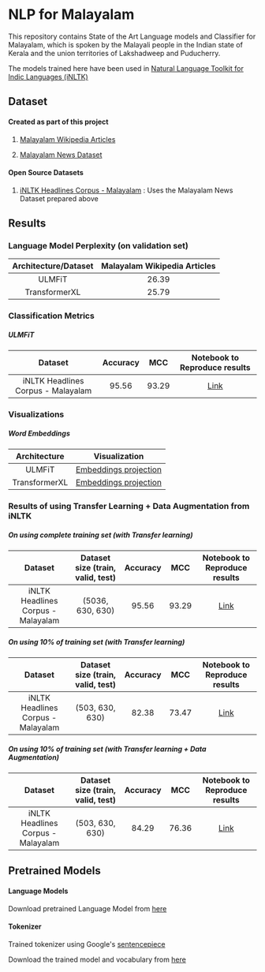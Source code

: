 # NLP for Malayalam

This repository contains State of the Art Language models
 and Classifier for Malayalam, which is spoken by the Malayali people 
  in the Indian state of Kerala and the union territories of
   Lakshadweep and Puducherry.
   
The models trained here have been used in [Natural Language Toolkit for Indic Languages
 (iNLTK)](https://github.com/goru001/inltk)

## Dataset

#### Created as part of this project

1. [Malayalam Wikipedia Articles](https://www.kaggle.com/disisbig/malayalam-wikipedia-articles)

2. [Malayalam News Dataset](https://www.kaggle.com/disisbig/malyalam-news-dataset)

#### Open Source Datasets
1. [iNLTK Headlines Corpus - Malayalam](https://github.com/ai4bharat-indicnlp/indicnlp_corpus#publicly-available-classification-datasets) : Uses the Malayalam News Dataset prepared above

## Results

### Language Model Perplexity (on validation set)

| Architecture/Dataset | Malayalam Wikipedia Articles |
|:--------:|:----:|
|   ULMFiT  |  26.39  |
|  TransformerXL |  25.79  |


### Classification Metrics

##### ULMFiT

| Dataset | Accuracy | MCC | Notebook to Reproduce results |
|:--------:|:----:|:----:|:----:|
| iNLTK Headlines Corpus - Malayalam | 95.56 | 93.29 | [Link](https://github.com/goru001/nlp-for-malyalam/blob/master/classification/Malyalam_Classification_Model.ipynb) |

### Visualizations
 
##### Word Embeddings

| Architecture | Visualization |
|:--------:|:----:|
| ULMFiT | [Embeddings projection](https://projector.tensorflow.org/?config=https://raw.githubusercontent.com/goru001/nlp-for-malyalam/master/language-model/embedding_projector_config.json) |
| TransformerXL | [Embeddings projection](https://projector.tensorflow.org/?config=https://raw.githubusercontent.com/goru001/nlp-for-malyalam/master/language-model/embedding_projector_transformer_config.json)  |


### Results of using Transfer Learning + Data Augmentation from iNLTK

##### On using complete training set (with Transfer learning)

| Dataset | Dataset size (train, valid, test) | Accuracy | MCC | Notebook to Reproduce results |
|:--------:|:----:|:----:|:----:|:----:|
| iNLTK Headlines Corpus - Malayalam | (5036, 630, 630) | 95.56 | 93.29 | [Link](https://github.com/goru001/nlp-for-malyalam/blob/master/classification/Malyalam_Classification_Model.ipynb) |
 

##### On using 10% of training set (with Transfer learning)

| Dataset | Dataset size (train, valid, test) | Accuracy | MCC | Notebook to Reproduce results |
|:--------:|:----:|:----:|:----:|:----:|
| iNLTK Headlines Corpus - Malayalam | (503, 630, 630) | 82.38 | 73.47 | [Link](https://github.com/goru001/nlp-for-malyalam/blob/master/classification/Malyalam_Classification_Model_without_aug.ipynb) |
 
##### On using 10% of training set (with Transfer learning + Data Augmentation)

| Dataset | Dataset size (train, valid, test) | Accuracy | MCC | Notebook to Reproduce results |
|:--------:|:----:|:----:|:----:|:----:|
| iNLTK Headlines Corpus - Malayalam | (503, 630, 630) | 84.29 | 76.36 | [Link](https://github.com/goru001/nlp-for-malyalam/blob/master/classification/Malyalam_Classification_Model_with_aug.ipynb) |


## Pretrained Models

#### Language Models 
Download pretrained Language Model from [here](https://drive.google.com/open?id=1QHNR6xGN8JbvPEuDRXtb18J9WbGm9AwV)


#### Tokenizer

Trained tokenizer using Google's [sentencepiece](https://github.com/google/sentencepiece)

Download the trained model and vocabulary from [here](https://drive.google.com/open?id=1jZ1QXVEhZnlQi2zyJG_O7l2r0pW38cbe)